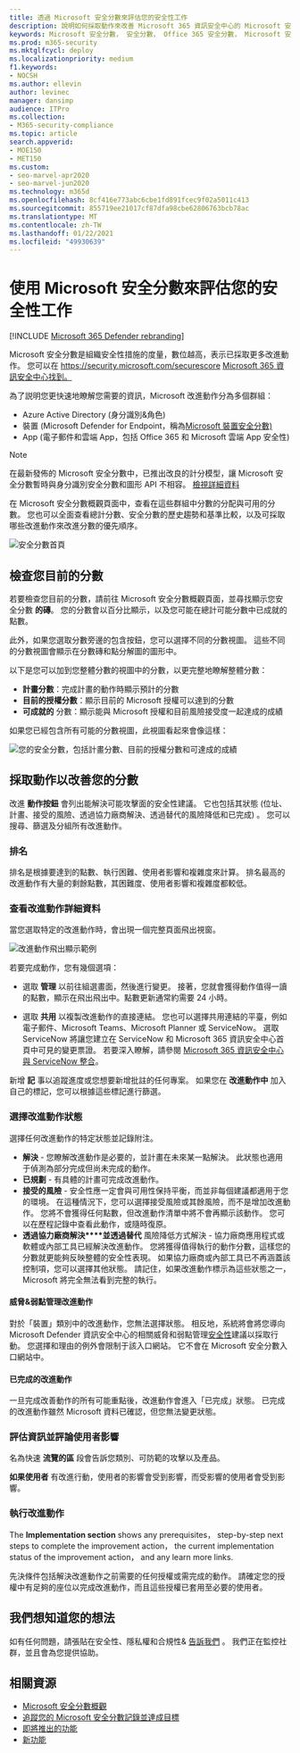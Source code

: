 ```yaml
---
title: 透過 Microsoft 安全分數來評估您的安全性工作
description: 說明如何採取動作來改善 Microsoft 365 資訊安全中心的 Microsoft 安全分數。
keywords: Microsoft 安全分數， 安全分數， Office 365 安全分數， Microsoft 安全性分數， Microsoft 365 安全性中心， 改進動作
ms.prod: m365-security
ms.mktglfcycl: deploy
ms.localizationpriority: medium
f1.keywords:
- NOCSH
ms.author: ellevin
author: levinec
manager: dansimp
audience: ITPro
ms.collection:
- M365-security-compliance
ms.topic: article
search.appverid:
- MOE150
- MET150
ms.custom:
- seo-marvel-apr2020
- seo-marvel-jun2020
ms.technology: m365d
ms.openlocfilehash: 8cf416e773abc6cbe1fd891fcec9f02a5011c413
ms.sourcegitcommit: 855719ee21017cf87dfa98cbe62806763bcb78ac
ms.translationtype: MT
ms.contentlocale: zh-TW
ms.lasthandoff: 01/22/2021
ms.locfileid: "49930639"
---
```

# <a name="assess-your-security-posture-with-microsoft-secure-score"></a>使用 Microsoft 安全分數來評估您的安全性工作

[!INCLUDE [Microsoft 365 Defender rebranding](../includes/microsoft-defender.md)]

Microsoft 安全分數是組織安全性措施的度量，數位越高，表示已採取更多改進動作。 您可以在 https://security.microsoft.com/securescore [Microsoft 365 資訊安全中心找到。](overview-security-center.md)

為了説明您更快速地瞭解您需要的資訊，Microsoft 改進動作分為多個群組：

* Azure Active Directory (身分識別&角色) 
* 裝置 (Microsoft Defender for Endpoint，稱為[Microsoft 裝置安全分數) ](https://docs.microsoft.com/windows/security/threat-protection/microsoft-defender-atp/tvm-microsoft-secure-score-devices)
* App (電子郵件和雲端 App，包括 Office 365 和 Microsoft 雲端 App 安全性) 

>[!NOTE]
>在最新發佈的 Microsoft 安全分數中，已推出改良的計分模型，讓 Microsoft 安全分數暫時與身分識別安全分數和圖形 API 不相容。 [檢視詳細資料](microsoft-secure-score-whats-new.md)

在 Microsoft 安全分數概觀頁面中，查看在這些群組中分數的分配與可用的分數。 您也可以全面查看總計分數、安全分數的歷史趨勢和基準比較，以及可採取哪些改進動作來改進分數的優先順序。

![安全分數首頁](../../media/secure-score/secure-score-homepage-new.png)

## <a name="check-your-current-score"></a>檢查您目前的分數

若要檢查您目前的分數，請前往 Microsoft 安全分數概觀頁面，並尋找顯示您安全分數 **的磚**。 您的分數會以百分比顯示，以及您可能在總計可能分數中已成就的點數。

此外，如果您選取分數旁邊的包含按鈕，您可以選擇不同的分數視圖。 這些不同的分數視圖會顯示在分數磚和點分解圖的圖形中。

以下是您可以加到您整體分數的視圖中的分數，以更完整地瞭解整體分數：

- **計畫分數**：完成計畫的動作時顯示預計的分數
- **目前的授權分數**：顯示目前的 Microsoft 授權可以達到的分數
- **可成就的** 分數：顯示能與 Microsoft 授權和目前風險接受度一起達成的成績

如果您已經包含所有可能的分數視圖，此視圖看起來會像這樣：

![您的安全分數，包括計畫分數、目前的授權分數和可達成的成績](../../media/secure-score/your-secure-score.png)

## <a name="take-action-to-improve-your-score"></a>採取動作以改善您的分數

改進 **動作按鈕** 會列出能解決可能攻擊面的安全性建議。 它也包括其狀態 (位址、計畫、接受的風險、透過協力廠商解決、透過替代的風險降低和已完成) 。 您可以搜尋、篩選及分組所有改進動作。  

### <a name="ranking"></a>排名

排名是根據要達到的點數、執行困難、使用者影響和複雜度來計算。 排名最高的改進動作有大量的剩餘點數，其困難度、使用者影響和複雜度都較低。

### <a name="view-improvement-action-details"></a>查看改進動作詳細資料

當您選取特定的改進動作時，會出現一個完整頁面飛出視窗。  

![改進動作飛出顯示範例](../../media/secure-score/secure-score-improvement-action-details.png)

若要完成動作，您有幾個選項：

- 選取 **管理** 以前往組選畫面，然後進行變更。 接著，您就會獲得動作值得一讀的點數，顯示在飛出飛出中。點數更新通常約需要 24 小時。

- 選取 **共用** 以複製改進動作的直接連結。 您也可以選擇共用連結的平臺，例如電子郵件、Microsoft Teams、Microsoft Planner 或 ServiceNow。 選取 ServiceNow 將讓您建立在 ServiceNow 和 Microsoft 365 資訊安全中心首頁中可見的變更票證。 若要深入瞭解，請參閱 [Microsoft 365 資訊安全中心與 ServiceNow 整合](tickets-security-center.md)。

新增 **記** 事以追蹤進度或您想要新增批註的任何專案。 如果您在 **改進動作中** 加入自己的標記，您可以根據這些標記進行篩選。

### <a name="choose-an-improvement-action-status"></a>選擇改進動作狀態

選擇任何改進動作的特定狀態並記錄附注。

- **解決** - 您瞭解改進動作是必要的，並計畫在未來某一點解決。 此狀態也適用于偵測為部分完成但尚未完成的動作。
- **已規劃** - 有具體的計畫可完成改進動作。
- **接受的風險** - 安全性應一定會與可用性保持平衡，而並非每個建議都適用于您的環境。 在這種情況下，您可以選擇接受風險或其餘風險，而不是增加改進動作。 您將不會獲得任何點數，但改進動作清單中將不會再顯示該動作。 您可以在歷程記錄中查看此動作，或隨時復原。
- **透過協力廠商解決****並透過替代** 風險降低方式解決 - 協力廠商應用程式或軟體或內部工具已經解決改進動作。 您將獲得值得執行的動作分數，這樣您的分數就更能夠反映整體的安全性表現。 如果協力廠商或內部工具已不再涵蓋該控制項，您可以選擇其他狀態。 請記住，如果改進動作標示為這些狀態之一，Microsoft 將完全無法看到完整的執行。

#### <a name="threat--vulnerability-management-improvement-actions"></a>威脅&弱點管理改進動作

對於「裝置」類別中的改進動作，您無法選擇狀態。 相反地，系統將會將您導向 Microsoft [](https://docs.microsoft.com/windows/security/threat-protection/microsoft-defender-atp/tvm-security-recommendation) Defender 資訊安全中心的相關威脅和弱點管理[安全性](https://docs.microsoft.com/windows/security/threat-protection/microsoft-defender-atp/use)建議以採取行動。 您選擇和理由的例外會限制于該入口網站。 它不會在 Microsoft 安全分數入口網站中。

#### <a name="completed-improvement-actions"></a>已完成的改進動作

一旦完成改善動作的所有可能重點後，改進動作會進入「已完成」狀態。 已完成的改進動作雖然 Microsoft 資料已確認，但您無法變更狀態。

### <a name="assess-information-and-review-user-impact"></a>評估資訊並評論使用者影響

名為快速 **流覽的區** 段會告訴您類別、可防範的攻擊以及產品。

**如果使用者** 有改進行動，使用者的影響會受到影響，而受影響的使用者會受到影響。 

### <a name="implement-the-improvement-action"></a>執行改進動作

The **Implementation section** shows any prerequisites， step-by-step next steps to complete the improvement action， the current implementation status of the improvement action， and any learn more links.

先決條件包括解決改進動作之前需要的任何授權或需完成的動作。 請確定您的授權中有足夠的座位以完成改進動作，而且這些授權已套用至必要的使用者。  

## <a name="we-want-to-hear-from-you"></a>我們想知道您的想法

如有任何問題，請張貼在安全性、隱私權和合規性& [告訴我們](https://techcommunity.microsoft.com/t5/Security-Privacy-Compliance/bd-p/security_privacy) 。 我們正在監控社群，並且會為您提供協助。

## <a name="related-resources"></a>相關資源

- [Microsoft 安全分數概觀](microsoft-secure-score.md)
- [追蹤您的 Microsoft 安全分數記錄並達成目標](microsoft-secure-score-history-metrics-trends.md)
- [即將推出的功能](microsoft-secure-score-whats-coming.md)
- [新功能](microsoft-secure-score-whats-new.md)
